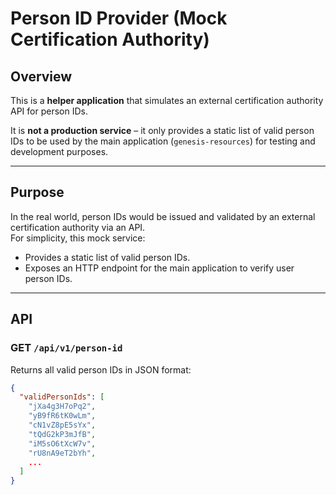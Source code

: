 # Person ID Provider (Mock Certification Authority)

## Overview

This is a **helper application** that simulates an external certification authority API for person IDs.

It is **not a production service** – it only provides a static list of valid person IDs to be used by the main application (`genesis-resources`) for testing and development purposes.

---

## Purpose

In the real world, person IDs would be issued and validated by an external certification authority via an API.  
For simplicity, this mock service:

- Provides a static list of valid person IDs.
- Exposes an HTTP endpoint for the main application to verify user person IDs.

---

## API

### GET `/api/v1/person-id`

Returns all valid person IDs in JSON format:

```json
{
  "validPersonIds": [
    "jXa4g3H7oPq2",
    "yB9fR6tK0wLm",
    "cN1vZ8pE5sYx",
    "tQdG2kP3mJfB",
    "iM5sO6tXcW7v",
    "rU8nA9eT2bYh",
    ...
  ]
}
